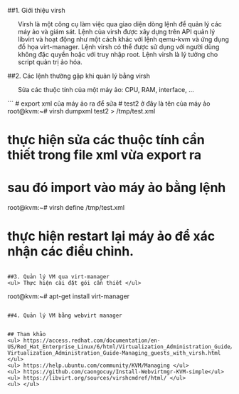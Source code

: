 ﻿##1. Giới thiệu virsh
<ul> Virsh là một công cụ làm việc qua giao diện dòng lệnh để quản lý các máy ảo và giám sát. 
Lệnh của virsh được xây dựng trên API quản lý libvirt và hoạt động như một cách khác với lệnh qemu-kvm
và ứng dụng đồ họa virt-manager. Lệnh virsh có thể được sử dụng với người dùng không đặc quyền hoặc với truy nhập root.
Lệnh virsh là lý tưởng cho script quản trị ảo hóa. </ul>

##2. Các lệnh thường gặp khi quản lý bằng virsh
<ul> Sửa các thuộc tính của một máy ảo: CPU, RAM, interface, ... </ul>
```
# export xml của máy ảo ra để sửa
# test2 ở đây là tên của máy ảo
root@kvm:~# virsh dumpxml test2 > /tmp/test.xml 

# thực hiện sửa các thuộc tính cần thiết trong file xml vừa export ra
# sau đó import vào máy ảo bằng lệnh
root@kvm:~# virsh define /tmp/test.xml

# thực hiện restart lại máy ảo để xác nhận các điều chỉnh.
```

##3. Quản lý VM qua virt-manager
<ul> Thực hiện cài đặt gói cần thiết </ul>
```
root@kvm:~# apt-get install virt-manager
```

##4. Quản lý VM bằng webvirt manager


## Tham khảo
<ul> https://access.redhat.com/documentation/en-US/Red_Hat_Enterprise_Linux/6/html/Virtualization_Administration_Guide/chap-Virtualization_Administration_Guide-Managing_guests_with_virsh.html </ul>
<ul> https://help.ubuntu.com/community/KVM/Managing </ul>
<ul> https://github.com/caongocuy/Install-Webvirtmgr-KVM-simple</ul>
<ul> https://libvirt.org/sources/virshcmdref/html/ </ul>
<ul> </ul>